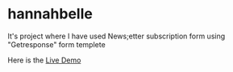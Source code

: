 # hannahbelle
It's project where I have used News;etter subscription form using "Getresponse" form templete

Here is the <a href="https://rezwananitu.github.io/hannahbelle/" target="_blank">Live Demo </a>
